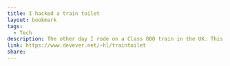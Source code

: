 ```yaml
---
title: I hacked a train toilet
layout: bookmark
tags:
  - Tech
description: The other day I rode on a Class 800 train in the UK. This is the “Intercity Express” train designed to replace the venerable HST (Intercity 125 with Mark 3 coaches, a train of which I have many memories and which I will dearly miss).
link: https://www.devever.net/~hl/traintoilet
share:
---
```


